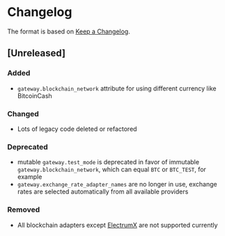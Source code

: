 # Changelog

The format is based on [Keep a Changelog](https://keepachangelog.com/en/1.0.0/).

## [Unreleased]

### Added
* `gateway.blockchain_network` attribute for using different currency like BitcoinCash

### Changed
* Lots of legacy code deleted or refactored

### Deprecated
* mutable `gateway.test_mode` is deprecated in favor of immutable `gateway.blockchain_network`, which can equal `BTC` or `BTC_TEST`, for example
* `gateway.exchange_rate_adapter_names` are no longer in use, exchange rates are selected automatically from all available providers

### Removed
* All blockchain adapters except [ElectrumX](https://github.com/kyuupichan/electrumx) are not supported currently
